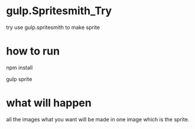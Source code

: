 # gulp.Spritesmith_Try
try use gulp.spritesmith to make sprite

# how to run 
npm install

gulp sprite

# what will happen
all the images what you want will be made in one image which is the sprite.
